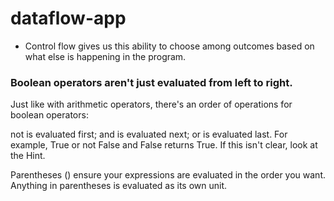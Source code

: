 # dataflow-app

- Control flow gives us this ability to choose among outcomes based on what else is happening in the program.

### Boolean operators aren't just evaluated from left to right. 

Just like with arithmetic operators, there's an order of operations for boolean operators:

not is evaluated first;
and is evaluated next;
or is evaluated last.
For example, True or not False and False returns True. If this isn't clear, look at the Hint.

Parentheses () ensure your expressions are evaluated in the order you want. Anything in parentheses is evaluated as its own unit.